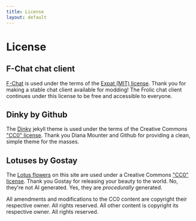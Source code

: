 ```yaml
---
title: License
layout: default
---
```

# License

## F-Chat chat client
[F-Chat](https://github.com/f-list/exported) is used under the terms of the [Expat (MIT) license](https://github.com/f-list/exported/blob/master/LICENSE). Thank you for making a stable chat client available for modding! The Frolic chat client continues under this license to be free and accessible to everyone.

## Dinky by Github
The [Dinky](https://github.com/pages-themes/dinky) jekyll theme is used under the terms of the Creative Commons ["CC0" license](https://creativecommons.org/publicdomain/zero/1.0/). Thank you Diana Mounter and Github for providing a clean, simple theme for the masses.

## Lotuses by Gostay
The [Lotus flowers](https://opengameart.org/content/lotus-flowers) on this site are used under a Creative Commons ["CC0" license](https://creativecommons.org/publicdomain/zero/1.0/). Thank you Gostay for releasing your beauty to the world. No, they're not AI generated. Yes, they are _procedurally_ generated.

All amendments and modifications to the CC0 content are copyright their respective owner. All rights reserved.
All other content is copyright its respective owner. All rights reserved.

